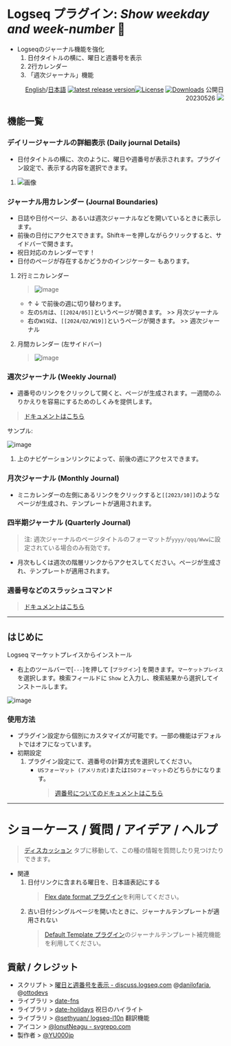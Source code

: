 # Logseq プラグイン: *Show weekday and week-number* 📆

- Logseqのジャーナル機能を強化
  1. 日付タイトルの横に、曜日と週番号を表示
  1. 2行カレンダー
  1. 「週次ジャーナル」機能

<div align="right">

[English](https://github.com/YU000jp/logseq-plugin-show-weekday-and-week-number/)/[日本語](https://github.com/YU000jp/logseq-plugin-show-weekday-and-week-number/blob/main/readme.ja.md) [![latest release version](https://img.shields.io/github/v/release/YU000jp/logseq-plugin-show-weekday-and-week-number)](https://github.com/YU000jp/logseq-plugin-show-weekday-and-week-number/releases)[![License](https://img.shields.io/github/license/YU000jp/logseq-plugin-show-weekday-and-week-number?color=blue)](https://github.com/YU000jp/logseq-plugin-show-weekday-and-week-number/LICENSE)
[![Downloads](https://img.shields.io/github/downloads/YU000jp/logseq-plugin-show-weekday-and-week-number/total.svg)](https://github.com/YU000jp/logseq-plugin-show-weekday-and-week-number/releases) 公開日 20230526 <a href="https://www.buymeacoffee.com/yu000japan"><img src="https://img.buymeacoffee.com/button-api/?text=Buy me a pizza&emoji=🍕&slug=yu000japan&button_colour=FFDD00&font_colour=000000&font_family=Poppins&outline_colour=000000&coffee_colour=ffffff" /></a>
</div>

## 機能一覧

### デイリージャーナルの詳細表示 (Daily journal Details)

- 日付タイトルの横に、次のように、曜日や週番号が表示されます。プラグイン設定で、表示する内容を選択できます。

1. ![画像](https://github.com/YU000jp/logseq-plugin-show-weekday-and-week-number/assets/111847207/f47b8948-5e7a-4e16-a5ae-6966672742b1)

### ジャーナル用カレンダー (Journal Boundaries)

- 日誌や日付ページ、あるいは週次ジャーナルなどを開いているときに表示します。
- 前後の日付にアクセスできます。Shiftキーを押しながらクリックすると、サイドバーで開きます。
- 祝日対応のカレンダーです！
- 日付のページが存在するかどうかのインジケーター もあります。

1. 2行ミニカレンダー

   > ![image](https://github.com/YU000jp/logseq-plugin-show-weekday-and-week-number/assets/111847207/bf085523-89e7-4c2a-a7ef-9a260975bde8)
   - ↑ ↓ で前後の週に切り替わります。
   - 左の`5月`は、`[[2024/05]]`というページが開きます。 >> 月次ジャーナル
   - 右の`W19`は、`[[2024/Q2/W19]]`というページが開きます。 >> 週次ジャーナル

 1. 月間カレンダー (左サイドバー)

    > ![image](https://github.com/user-attachments/assets/3f1c717b-82b0-4869-b9c2-6369d5a82b38)

### 週次ジャーナル (Weekly Journal)

- 週番号のリンクをクリックして開くと、ページが生成されます。一週間のふりかえりを容易にするためのしくみを提供します。

> [ドキュメントはこちら](https://github.com/YU000jp/logseq-plugin-show-weekday-and-week-number/wiki/%E9%80%B1%E6%AC%A1%E3%82%B8%E3%83%A3%E3%83%BC%E3%83%8A%E3%83%AB-(Weekly-Journal))

サンプル:

  ![image](https://github.com/YU000jp/logseq-plugin-show-weekday-and-week-number/assets/111847207/eb35708d-89e9-401d-a0b9-9ff8e49bb290)

1. 上のナビゲーションリンクによって、前後の週にアクセスできます。

### 月次ジャーナル (Monthly Journal)

- ミニカレンダーの左側にあるリンクをクリックすると`[[2023/10]]`のようなページが生成され、テンプレートが適用されます。

### 四半期ジャーナル (Quarterly Journal)

> 注: 週次ジャーナルのページタイトルのフォーマットが`yyyy/qqq/Www`に設定されている場合のみ有効です。
- 月次もしくは週次の階層リンクからアクセスしてください。ページが生成され、テンプレートが適用されます。

### 週番号などのスラッシュコマンド

> [ドキュメントはこちら](https://github.com/YU000jp/logseq-plugin-show-weekday-and-week-number/wiki/Slash-Command)

---

## はじめに

Logseq マーケットプレイスからインストール
  - 右上のツールバーで[`---`]を押して [`プラグイン`] を開きます。`マーケットプレイス` を選択します。検索フィールドに `Show` と入力し、検索結果から選択してインストールします。

   ![image](https://github.com/YU000jp/logseq-plugin-show-weekday-and-week-number/assets/111847207/6bd1d650-f3ce-4962-aa22-4cd3839d0466)

### 使用方法

- プラグイン設定から個別にカスタマイズが可能です。一部の機能はデフォルトではオフになっています。
- 初期設定
  1. プラグイン設定にて、週番号の計算方式を選択してください。
     - `USフォーマット (アメリカ式)`または`ISOフォーマット`のどちらかになります。
       > [週番号についてのドキュメントはこちら](https://github.com/YU000jp/logseq-plugin-show-weekday-and-week-number/wiki/%E9%80%B1%E7%95%AA%E5%8F%B7%E3%83%95%E3%82%A9%E3%83%BC%E3%83%9E%E3%83%83%E3%83%88%E3%81%AE%E9%81%B8%E6%8A%9E%E8%82%A2-(Japanese))

---

# ショーケース / 質問 / アイデア / ヘルプ

> [ディスカッション](https://github.com/YU000jp/logseq-plugin-show-weekday-and-week-number/discussions) タブに移動して、この種の情報を質問したり見つけたりできます。

- 関連
  1. 日付リンクに含まれる曜日を、日本語表記にする
     > [Flex date format プラグイン](https://github.com/YU000jp/logseq-plugin-flex-date-format)を利用してください。
  1. 古い日付シングルページを開いたときに、ジャーナルテンプレートが適用されない
     > [Default Template プラグイン](https://github.com/YU000jp/logseq-plugin-default-template)のジャーナルテンプレート補完機能を利用してください。

## 貢献 / クレジット

- スクリプト > [曜日と週番号を表示 - discuss.logseq.com](https://discuss.logseq.com/t/show-week-day-and-week-number/12685/18) @[danilofaria](https://discuss.logseq.com/u/danilofaria/), @[ottodevs](https://discuss.logseq.com/u/ottodevs/)
- ライブラリ > [date-fns](https://date-fns.org/)
- ライブラリ > [date-holidays](https://github.com/commenthol/date-holidays) 祝日のハイライト
- ライブラリ > [@sethyuan/ logseq-l10n](https://github.com/sethyuan/logseq-l10n) 翻訳機能
- アイコン > [@IonutNeagu - svgrepo.com](https://www.svgrepo.com/svg/490868/monday)
- 製作者 > [@YU000jp](https://github.com/YU000jp)
